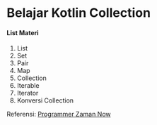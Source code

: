 # Belajar Kotlin Collection
#### List Materi
1. List
2. Set
3. Pair
4. Map
5. Collection
6. Iterable
7. Iterator
8. Konversi Collection

Referensi:  [Programmer Zaman Now](https://www.youtube.com/ProgrammerZamanNow)